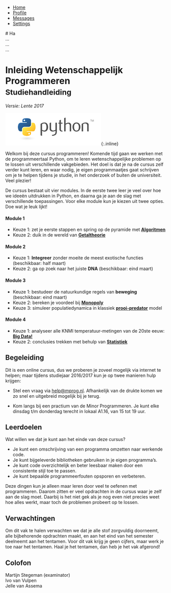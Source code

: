 <div>

<!-- Nav tabs -->
<ul class="nav nav-tabs" role="tablist">
<li role="presentation" class="active"><a href="#home" aria-controls="home" role="tab" data-toggle="tab">Home</a></li>
<li role="presentation"><a href="#profile" aria-controls="profile" role="tab" data-toggle="tab">Profile</a></li>
<li role="presentation"><a href="#messages" aria-controls="messages" role="tab" data-toggle="tab">Messages</a></li>
<li role="presentation"><a href="#settings" aria-controls="settings" role="tab" data-toggle="tab">Settings</a></li>
</ul>

<!-- Tab panes -->
<div class="tab-content">
<div role="tabpanel" class="tab-pane active" id="home">
# Ha
</div>
<div role="tabpanel" class="tab-pane" id="profile">...</div>
<div role="tabpanel" class="tab-pane" id="messages">...</div>
<div role="tabpanel" class="tab-pane" id="settings">...</div>
</div>

</div>

# Inleiding Wetenschappelijk Programmeren<br><small>Studiehandleiding</small>

*Versie: Lente 2017*

![Python](python-logo.png){:.inline}  

Welkom bij deze cursus programmeren! Komende tijd gaan we werken met de programmeertaal Python, om te leren wetenschappelijke problemen op te lossen uit verschillende vakgebieden. Het doel is dat je na de cursus zelf verder kunt leren, en waar nodig, je eigen programmaatjes gaat schrijven om je te helpen tijdens je studie, in het onderzoek of buiten de universiteit. Veel plezier!

De cursus bestaat uit vier modules. In de eerste twee leer je veel over hoe we ideeën uitdrukken in Python, en daarna ga je aan de slag met verschillende toepassingen. Voor elke module kun je kiezen uit twee opties. Doe wat je leuk lijkt!

####  Module 1

- Keuze 1: zet je eerste stappen en spring op de pyramide met [<strong>Algoritmen</strong>](/algoritmen/inhoud)
- Keuze 2: duik in de wereld van [<strong>Getaltheorie</strong>](/getaltheorie/inhoud)

####  Module 2

- Keuze 1: <strong>Integreer</strong> zonder moeite de meest exotische functies (beschikbaar: half maart)
- Keuze 2: ga op zoek naar het juiste <strong>DNA</strong> (beschikbaar: eind maart)

####  Module 3

- Keuze 1: bestudeer de natuurkundige regels van <strong>beweging</strong> (beschikbaar: eind maart)
- Keuze 2: bereken je voordeel bij [<strong>Monopoly</strong>](/monopoly/inhoud)
- Keuze 3: simuleer populatiedynamica in klassiek [<strong>prooi-predator</strong>](/prooipredator/inhoud) model

####  Module 4

- Keuze 1: analyseer alle KNMI temperatuur-metingen van de 20ste eeuw: [<strong>Big Data!</strong>](/bigdata/inhoud)
- Keuze 2: conclusies trekken met behulp van [<strong>Statistiek</strong>](/statistiek/inhoud)

## Begeleiding

Dit is een online cursus, dus we proberen je zoveel mogelijk via internet te helpen; maar tijdens studiejaar 2016/2017 kun je op twee manieren hulp krijgen:

- Stel een vraag via <help@mprog.nl>. Afhankelijk van de drukte komen we zo snel en uitgebreid mogelijk bij je terug.

- Kom langs bij een practium van de Minor Programmeren. Je kunt elke dinsdag t/m donderdag terecht in lokaal A1.16, van 15 tot 19 uur.

## Leerdoelen

Wat willen we dat je kunt aan het einde van deze cursus?

- Je kunt een omschrijving van een programma omzetten naar werkende code.
- Je kunt bijgeleverde bibliotheken gebruiken in je eigen programma’s.
- Je kunt code overzichtelijk en beter leesbaar maken door een consistente stijl toe te passen.
- Je kunt bepaalde programmeerfouten opsporen en verbeteren.

Deze dingen kun je alleen maar leren door veel te oefenen met programmeren. Daarom zitten er veel opdrachten in de cursus waar je zelf aan de slag moet. Daarbij is het niet gek als je nog even niet precies weet hoe alles werkt, maar toch de problemen probeert op te lossen.

## Verwachtingen

Om dit vak te halen verwachten we dat je alle stof zorgvuldig doorneemt, alle bijbehorende opdrachten maakt, en aan het eind van het semester deelneemt aan het tentamen. Voor dit vak krijg je geen cijfers, maar werk je toe naar het tentamen. Haal je het tentamen, dan heb je het vak afgerond!



## Colofon

Martijn Stegeman (examinator)  
Ivo van Vulpen  
Jelle van Assema

